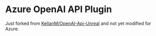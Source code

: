 # Azure OpenAI API Plugin

Just forked from [KellanM/OpenAI-Api-Unreal](https://github.com/KellanM/OpenAI-Api-Unreal) and not yet modified for Azure.

